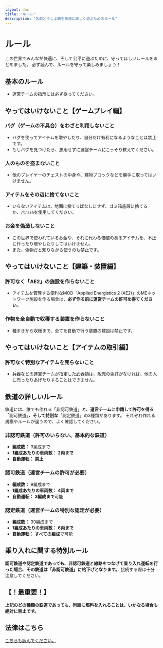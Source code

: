 ```yaml
---
layout: doc
title: "ルール"
description: "名前どうしよ鯖を快適に楽しく遊ぶためのルール"
---
```


# ルール

この世界でみんなが快適に、そして公平に遊ぶために、守ってほしいルールをまとめました。
必ず読んで、ルールを守って楽しみましょう！

## 基本のルール
* 運営チームの指示には必ず従ってください。

## やってはいけないこと【ゲームプレイ編】

### バグ（ゲームの不具合）をわざと利用しないこと
* バグを使ってアイテムを増やしたり、自分だけ有利になるようなことは禁止です。
* もしバグを見つけたら、悪用せずに運営チームにこっそり教えてください。

### 人のものを盗まないこと
* 他のプレイヤーのチェストの中身や、建物ブロックなどを勝手に取ってはいけません。

### アイテムをその辺に捨てないこと
* いらないアイテムは、地面に捨てっぱなしにせず、ゴミ箱施設に捨てるか、`/trash`を使用してください。

### お金を偽造しないこと
* この世界で使われているお金や、それに代わる価値のあるアイテムを、不正に作ったり増やしたりしてはいけません。
* また、偽物だと知りながら使うのも禁止です。

## やってはいけないこと【建築・装置編】

### 許可なく「AE2」の施設を作らないこと
* アイテムを管理する便利なMOD「Applied Energistics 2 (AE2)」のMEネットワーク施設を作る場合は、**必ず作る前に運営チームの許可を得てください。**

### 作物を全自動で収穫する装置を作らないこと
* 種まきから収穫まで、全てを自動で行う装置の建設は禁止です。

## やってはいけないこと【アイテムの取引編】

### 許可なく特別なアイテムを売らないこと
* 兵器などの運営チームが指定した武器類は、販売の免許がなければ、他の人に売ったりあげたりすることはできません。

## 鉄道の詳しいルール

鉄道には、誰でも作れる「非認可鉄道」**と、運営チームに申請して許可を得る**「認可鉄道」**、そして特別な**「認定鉄道」の3種類があります。
それぞれ作れる規模やルールが違うので、よく確認してください。

### 非認可鉄道（許可のいらない、基本的な鉄道）
* **編成数：** 3編成まで
* **1編成あたりの車両数：** **2両まで**
* **自動運転：** **禁止**

### 認可鉄道（運営チームの許可が必要）
* **編成数：** 9編成まで
* **1編成あたりの車両数：** **4両まで**
* **自動運転：** **3編成まで**可能

### 認定鉄道（運営チームの特別な認定が必要）
* **編成数：** 30編成まで
* **1編成あたりの車両数：** **6両まで**
* **自動運転：** **すべての編成**で可能

## 乗り入れに関する特別ルール
**認可鉄道や認定鉄道であっても、非認可鉄道と線路をつなげて乗り入れ運転を行った場合、その鉄道は「非認可鉄道」に格下げとなります。** 接続する際は十分注意してください。

## **【！最重要！】**
**上記のどの種類の鉄道であっても、列車に燃料を入れることは、いかなる場合も絶対に禁止です。**



## 法律はこちら
[こちらも読んでください。](/law)